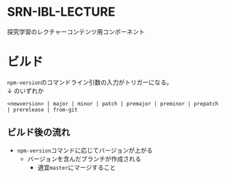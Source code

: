 # SRN-IBL-LECTURE
探究学習のレクチャーコンテンツ用コンポーネント

# ビルド
`npm-version`のコマンドライン引数の入力がトリガーになる。  
↓ のいずれか
```
<newversion> | major | minor | patch | premajor | preminor | prepatch | prerelease | from-git
```
## ビルド後の流れ
- `npm-version`コマンドに応じてバージョンが上がる
  - バージョンを含んだブランチが作成される
    - 適宜`master`にマージすること
